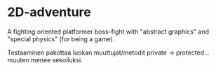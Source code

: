 # 2D-adventure

A fighting oriented platformer boss-fight with "abstract graphics" and "special physics" (for being a game).

Testaaminen pakottaa luokan muuttujat/metodit private -> protected... muuten menee sekoiluksi.